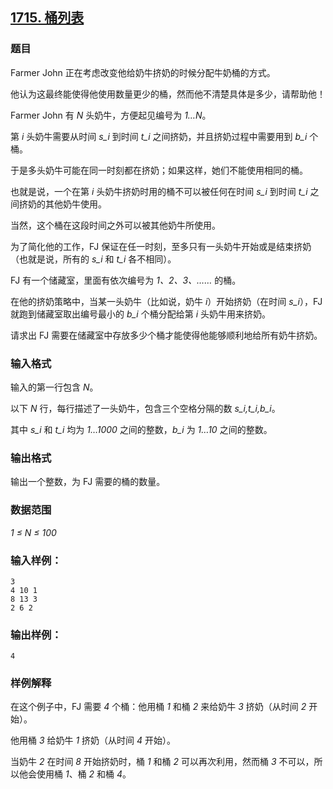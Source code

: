 ## [1715. 桶列表](https://www.acwing.com/problem/content/1717/)

### 题目

Farmer John 正在考虑改变他给奶牛挤奶的时候分配牛奶桶的方式。

他认为这最终能使得他使用数量更少的桶，然而他不清楚具体是多少，请帮助他！

Farmer John 有 *N* 头奶牛，方便起见编号为 *1…N*。

第 *i* 头奶牛需要从时间 *s_i* 到时间 *t_i* 之间挤奶，并且挤奶过程中需要用到 *b_i* 个桶。

于是多头奶牛可能在同一时刻都在挤奶；如果这样，她们不能使用相同的桶。

也就是说，一个在第 *i* 头奶牛挤奶时用的桶不可以被任何在时间 *s_i* 到时间 *t_i* 之间挤奶的其他奶牛使用。

当然，这个桶在这段时间之外可以被其他奶牛所使用。

为了简化他的工作，FJ 保证在任一时刻，至多只有一头奶牛开始或是结束挤奶（也就是说，所有的 *s_i* 和 *t_i* 各不相同）。

FJ 有一个储藏室，里面有依次编号为 *1、2、3、……* 的桶。

在他的挤奶策略中，当某一头奶牛（比如说，奶牛 *i*）开始挤奶（在时间 *s_i*），FJ 就跑到储藏室取出编号最小的 *b_i* 个桶分配给第 *i* 头奶牛用来挤奶。

请求出 FJ 需要在储藏室中存放多少个桶才能使得他能够顺利地给所有奶牛挤奶。

### 输入格式

输入的第一行包含 *N*。

以下 *N* 行，每行描述了一头奶牛，包含三个空格分隔的数 *s_i,t_i,b_i*。

其中 *s_i* 和 *t_i* 均为 *1…1000* 之间的整数，*b_i* 为 *1…10* 之间的整数。

### 输出格式

输出一个整数，为 FJ 需要的桶的数量。

### 数据范围

*1 ≤ N ≤ 100*

### 输入样例：

```
3
4 10 1
8 13 3
2 6 2
```

### 输出样例：

```
4
```

### 样例解释

在这个例子中，FJ 需要 *4* 个桶：他用桶 *1* 和桶 *2* 来给奶牛 *3* 挤奶（从时间 *2* 开始）。

他用桶 *3* 给奶牛 *1* 挤奶（从时间 *4* 开始）。

当奶牛 *2* 在时间 *8* 开始挤奶时，桶 *1* 和桶 *2* 可以再次利用，然而桶 *3* 不可以，所以他会使用桶 *1*、桶 *2* 和桶 *4*。
